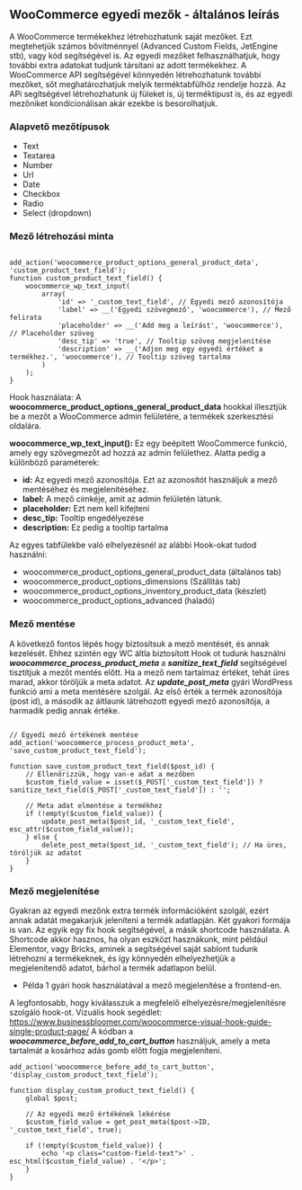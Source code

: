 ## WooCommerce egyedi mezők - általános leírás

A WooCommerce termékekhez létrehozhatunk saját mezőket. Ezt megtehetjük számos bővítménnyel (Advanced Custom Fields, JetEngine stb), vagy kód segítségével is. Az egyedi mezőket felhasználhatjuk, hogy további extra adatokat tudjunk társítani az adott termékekhez. A WooCommerce API segítségével 
könnyedén létrehozhatunk további mezőket, sőt meghatározhatjuk melyik terméktabfülhöz rendelje hozzá. Az APi segítségével létrehozhatunk új füleket is, új terméktípust is, és az egyedi mezőniket kondícionálisan akár ezekbe is besorolhatjuk. 

### Alapvető mezőtípusok

* Text
* Textarea
* Number
* Url
* Date
* Checkbox
* Radio
* Select (dropdown)

### Mező létrehozási minta

```

add_action('woocommerce_product_options_general_product_data', 'custom_product_text_field');
function custom_product_text_field() {
    woocommerce_wp_text_input(
        array(
            'id' => '_custom_text_field', // Egyedi mező azonosítója
            'label' => __('Egyedi szövegmező', 'woocommerce'), // Mező felirata
            'placeholder' => __('Add meg a leírást', 'woocommerce'), // Placeholder szöveg
            'desc_tip' => 'true', // Tooltip szöveg megjelenítése
            'description' => __('Adjon meg egy egyedi értéket a termékhez.', 'woocommerce'), // Tooltip szöveg tartalma
        )
    );
}

```

Hook használata: A **woocommerce_product_options_general_product_data** hookkal illesztjük be a mezőt a WooCommerce admin felületére, a termékek szerkesztési oldalára.


**woocommerce_wp_text_input():** Ez egy beépített WooCommerce funkció, amely egy szövegmezőt ad hozzá az admin felülethez. Alatta pedig a különböző paraméterek:
* **id:** Az egyedi mező azonosítója. Ezt az azonosítót használjuk a mező mentéséhez és megjelenítéséhez.
* **label:** A mező címkéje, amit az admin felületén látunk.
* **placeholder:** Ezt nem kell kifejteni
* **desc_tip:** Tooltip engedélyezése
* **description:** Ez pedig a tooltip tartalma

Az egyes tabfülekbe való elhelyezésnél az alábbi Hook-okat tudod használni:

* woocommerce_product_options_general_product_data (általános tab)
* woocommerce_product_options_dimensions (Szállítás tab)
* woocommerce_product_options_inventory_product_data (készlet)
* woocommerce_product_options_advanced (haladó)

### Mező mentése

A következő fontos lépés hogy biztosítsuk a mező mentését, és annak kezelését. Ehhez szintén egy WC áltla biztosított Hook ot tudunk használni ***woocommerce_process_product_meta*** a ***sanitize_text_field*** segítségével tisztítjuk a mezőt mentés előtt.
Ha a mező nem tartalmaz értéket, tehát üres marad, akkor töröljük a meta adatot. Az ***update_post_meta*** gyári WordPress funkció ami a meta mentésére szolgál. Az első érték a termék azonosítója (post id), a második az áltlaunk látrehozott egyedi mező azonosítója, a harmadik pedig annak értéke.

```

// Egyedi mező értékének mentése
add_action('woocommerce_process_product_meta', 'save_custom_product_text_field');

function save_custom_product_text_field($post_id) {
    // Ellenőrizzük, hogy van-e adat a mezőben
    $custom_field_value = isset($_POST['_custom_text_field']) ? sanitize_text_field($_POST['_custom_text_field']) : '';

    // Meta adat elmentése a termékhez
    if (!empty($custom_field_value)) {
        update_post_meta($post_id, '_custom_text_field', esc_attr($custom_field_value));
    } else {
        delete_post_meta($post_id, '_custom_text_field'); // Ha üres, töröljük az adatot
    }
}
```

### Mező megjelenítése
Gyakran az egyedi mezőnk extra termék információként szolgál, ezért annak adatát megakarjuk jeleníteni a termék adatlapján. Két gyakori formája is van. Az egyik egy fix hook segítségével, a másik shortcode használata. A Shortcode akkor hasznos, ha olyan eszközt hasznákunk, mint például Elementor, vagy Bricks, aminek a segítségével saját sablont tudunk létrehozni a termékeknek, és így könnyedén elhelyezhetjük a megjelenítendő adatot, bárhol a termék adatlapon belül.

- Példa 1 gyári hook használatával a mező megjelenítése a frontend-en.

A legfontosabb, hogy kiválasszuk a megfelelő elhelyezésre/megjelenítésre szolgáló hook-ot.
Vizuális hook segédlet: https://www.businessbloomer.com/woocommerce-visual-hook-guide-single-product-page/
A kódban a ***woocommerce_before_add_to_cart_button*** használjuk, amely a meta tartalmát a kosárhoz adás gomb előtt fogja megjeleníteni.

```
add_action('woocommerce_before_add_to_cart_button', 'display_custom_product_text_field');

function display_custom_product_text_field() {
    global $post;

    // Az egyedi mező értékének lekérése
    $custom_field_value = get_post_meta($post->ID, '_custom_text_field', true);

    if (!empty($custom_field_value)) {
        echo '<p class="custom-field-text">' . esc_html($custom_field_value) . '</p>';
    }
}
```
